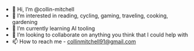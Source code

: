 - 👋 Hi, I’m @collin-mitchell
- 👀 I’m interested in reading, cycling, gaming, traveling, cooking, gardening
- 🌱 I’m currently learning AI tooling
- 💞️ I’m looking to collaborate on anything you think that I could help with
- 📫 How to reach me - collinmitchell91@gmail.com

<!---
collin-mitchell/collin-mitchell is a ✨ special ✨ repository because its `README.md` (this file) appears on your GitHub profile.
You can click the Preview link to take a look at your changes.
--->

